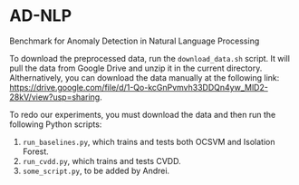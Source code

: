 # AD-NLP
 Benchmark for Anomaly Detection in Natural Language Processing
 
To download the preprocessed data, run the `download_data.sh` script. It will pull the data from Google Drive and unzip it in the current directory. Althernatively, you can download the data manually at the following link: https://drive.google.com/file/d/1-Qo-kcGnPvmvh33DDQn4yw_MlD2-28kV/view?usp=sharing.

To redo our experiments, you must download the data and then run the following Python scripts:

1. `run_baselines.py`, which trains and tests both OCSVM and Isolation Forest.
2. `run_cvdd.py`, which trains and tests CVDD.
3. `some_script.py`, to be added by Andrei.
